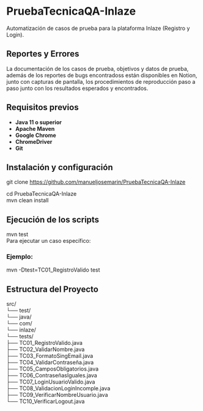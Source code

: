 # PruebaTecnicaQA-Inlaze  
Automatización de casos de prueba para la plataforma Inlaze (Registro y Login).  
## Reportes y Errores  
La documentación de los casos de prueba, objetivos y datos de prueba, además de los reportes de bugs encontradoss están disponibles en Notion, junto con capturas de pantalla, los procedimientos de reproducción paso a paso junto con los resultados esperados y encontrados.  
## Requisitos previos  
- **Java 11 o superior**  
- **Apache Maven**  
- **Google Chrome**  
- **ChromeDriver**  
- **Git**  
## Instalación y configuración  
git clone https://github.com/manueljosemarin/PruebaTecnicaQA-Inlaze

cd PruebaTecnicaQA-Inlaze  
mvn clean install  
## Ejecución de los scripts  
mvn test  
Para ejecutar un caso específico: 
### Ejemplo:
mvn -Dtest=TC01_RegistroValido test  
## Estructura del Proyecto  
src/  
 └── test/  
     └── java/  
         └── com/  
             └── inlaze/  
                 └── tests/  
                     ├── TC01_RegistroValido.java  
                     ├── TC02_ValidarNombre.java  
                     ├── TC03_FormatoSingEmail.java  
                     ├── TC04_ValidarContraseña.java  
                     ├── TC05_CamposObligatorios.java  
                     ├── TC06_ContraseñasIguales.java  
                     ├── TC07_LoginUsuarioValido.java  
                     ├── TC08_ValidacionLoginIncomple.java  
                     ├── TC09_VerificarNombreUsuario.java  
                     └── TC10_VerificarLogout.java  


